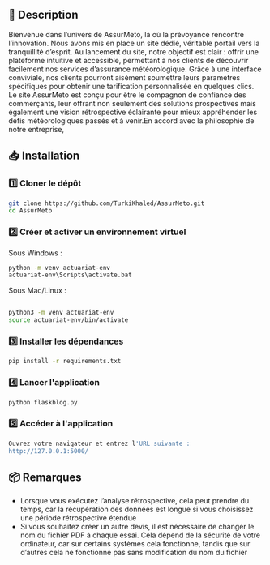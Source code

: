 ## 📌 Description  
Bienvenue dans l’univers de AssurMeto, là où la prévoyance rencontre l’innovation. Nous avons mis en place un site dédié, véritable portail vers la tranquillité d’esprit. Au lancement du site, notre objectif est clair : offrir une plateforme intuitive et accessible, permettant à nos clients de découvrir facilement nos services d’assurance météorologique. Grâce à une interface conviviale, nos clients pourront aisément soumettre leurs paramètres spécifiques pour obtenir une tarification personnalisée en quelques clics. Le site AssurMeto est conçu pour être le compagnon de confiance des commerçants, leur offrant non seulement des solutions prospectives mais également une vision rétrospective éclairante pour mieux appréhender les défis météorologiques passés et à venir.En accord avec la philosophie de notre entreprise,


## 📥 Installation  

### 1️⃣ Cloner le dépôt  
```bash
git clone https://github.com/TurkiKhaled/AssurMeto.git
cd AssurMeto
```
### 2️⃣ Créer et activer un environnement virtuel

Sous Windows :
```bash
python -m venv actuariat-env
actuariat-env\Scripts\activate.bat
```

Sous Mac/Linux :
```bash

python3 -m venv actuariat-env
source actuariat-env/bin/activate
```

### 3️⃣ Installer les dépendances
```bash
pip install -r requirements.txt
```

### 4️⃣ Lancer l'application
```bash
python flaskblog.py
```

### 5️⃣ Accéder à l'application
```bash
Ouvrez votre navigateur et entrez l'URL suivante :
http://127.0.0.1:5000/
```

## 📦 Remarques 
- Lorsque vous exécutez l’analyse rétrospective, cela peut prendre du temps, car la récupération des données est longue si vous choisissez une période rétrospective étendue
- Si vous souhaitez créer un autre devis, il est nécessaire de changer le nom du fichier PDF à chaque essai. Cela dépend de la sécurité de votre ordinateur, car sur certains systèmes cela fonctionne, tandis que sur d’autres cela ne fonctionne pas sans modification du nom du fichier
